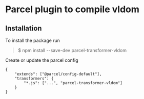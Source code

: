 # Parcel plugin to compile vldom

## Installation

To install the package run<br>
> $ npm install --save-dev parcel-transformer-vldom

Create or update the parcel config

```
{
    "extends": ["@parcel/config-default"],
    "transformers": {
        "*.js": ["...", "parcel-transformer-vldom"]
    }
}
```
